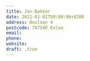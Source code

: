 ```yaml
---
title: Jan Bakker
date: 2021-01-01T00:00:00+0200
address: Boslaan 4
postcode: 7875AR Exloo
email: 
phone: 
website: 
draft: ,true
---
```


